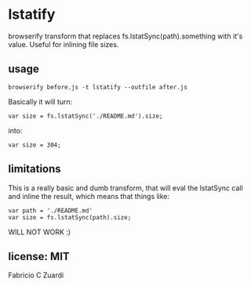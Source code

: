 # lstatify
browserify transform that replaces fs.lstatSync(path).something with it's value. Useful for inlining file sizes.

## usage

```
browserify before.js -t lstatify --outfile after.js
```

Basically it will turn:
```
var size = fs.lstatSync('./README.md').size;
```

into:
```
var size = 304;
```

## limitations

This is a really basic and dumb transform, that will eval the lstatSync call and inline the result,
which means that things like:

```
var path = './README.md'
var size = fs.lstatSync(path).size;
```

WILL NOT WORK :)

## license: MIT

Fabricio C Zuardi


